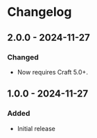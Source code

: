# Changelog

## 2.0.0 - 2024-11-27

### Changed
- Now requires Craft 5.0+.

## 1.0.0 - 2024-11-27

### Added
- Initial release
